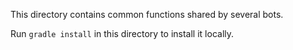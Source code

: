 This directory contains common functions 
shared by several bots.

Run `gradle install` in
this directory to install it locally.

